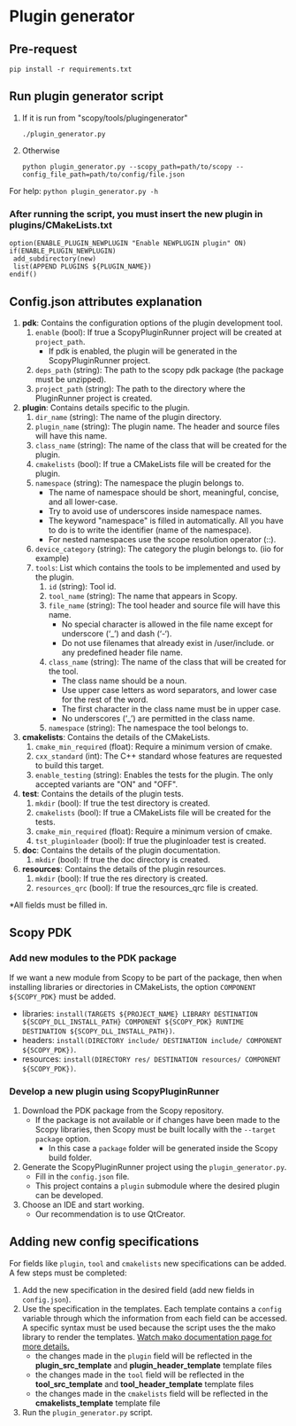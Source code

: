 # Plugin generator

## Pre-request

`pip install -r requirements.txt`

## Run plugin generator script

1. If it is run from "scopy/tools/plugingenerator"

    `./plugin_generator.py`

2. Otherwise

    `python plugin_generator.py --scopy_path=path/to/scopy --config_file_path=path/to/config/file.json`

For help: `python plugin_generator.py -h`  

### After running the script, you must insert the new plugin in plugins/CMakeLists.txt

```
option(ENABLE_PLUGIN_NEWPLUGIN "Enable NEWPLUGIN plugin" ON)
if(ENABLE_PLUGIN_NEWPLUGIN)
 add_subdirectory(new)
 list(APPEND PLUGINS ${PLUGIN_NAME})
endif()
```

## Config.json attributes explanation

1. **pdk**: Contains the configuration options of the plugin development tool.
    1. `enable` (bool): If true a ScopyPluginRunner project will be created at `project_path`.
        - If pdk is enabled, the plugin will be generated in the ScopyPluginRunner project.
    2. `deps_path` (string): The path to the scopy pdk package (the package must be unzipped).
    3. `project_path` (string): The path to the directory where the PluginRunner project is created.
2. **plugin**: Contains details specific to the plugin.
    1. `dir_name` (string): The name of the plugin directory.
    2. `plugin_name` (string): The plugin name. The header and source files will have this name.
    3. `class_name` (string): The name of the class that will be created for the plugin.
    4. `cmakelists` (bool): If true a CMakeLists file will be created for the plugin.
    5. `namespace` (string): The namespace the plugin belongs to.
        - The name of namespace should be short, meaningful, concise, and all lower-case.
        - Try to avoid use of underscores inside namespace names.
        - The keyword "namespace" is filled in automatically. All you have to do is to write the identifier (name of the namespace).
        - For nested namespaces use the scope resolution operator (::).
    6. `device_category` (string): The category the plugin belongs to. (iio for example)
    7. `tools`: List which contains the tools to be implemented and used by the plugin.
        1. `id` (string): Tool id.
        2. `tool_name` (string): The name that appears in Scopy.
        3. `file_name` (string): The tool header and source file will have this name.
            - No special character is allowed in the file name except for underscore (‘_’) and dash (‘-‘).
            - Do not use filenames that already exist in /user/include. or any predefined header file name.
        4. `class_name` (string): The name of the class that will be created for the tool.
            - The class name should be a noun.
            - Use upper case letters as word separators, and lower case for the rest of the word.
            - The first character in the class name must be in upper case.
            - No underscores (‘_’) are permitted in the class name.
        5. `namespace` (string): The namespace the tool belongs to.
3. **cmakelists**: Contains the details of the CMakeLists.
    1. `cmake_min_required` (float): Require a minimum version of cmake.
    2. `cxx_standard` (int): The C++ standard whose features are requested to build this target.
    3. `enable_testing` (string): Enables the tests for the plugin. The only accepted variants are "ON" and "OFF".
4. **test**: Contains the details of the plugin tests.
    1. `mkdir` (bool): If true the test directory is created.
    2. `cmakelists` (bool): If true a CMakeLists file will be created for the tests.
    3. `cmake_min_required` (float): Require a minimum version of cmake.
    4. `tst_pluginloader` (bool): If true the pluginloader test is created.
5. **doc**: Contains the details of the plugin documentation.
    1. `mkdir` (bool): If true the doc directory is created.
6. **resources**: Contains the details of the plugin resources.
    1. `mkdir` (bool): If true the res directory is created.
    2. `resources_qrc` (bool): If true the resources_qrc file is created.

*All fields must be filled in.

## Scopy PDK

### Add new modules to the PDK package

If we want a new module from Scopy to be part of the package, then when installing libraries or directories in CMakeLists, the option `COMPONENT ${SCOPY_PDK}` must be added.

- libraries: `install(TARGETS ${PROJECT_NAME} LIBRARY DESTINATION ${SCOPY_DLL_INSTALL_PATH} COMPONENT ${SCOPY_PDK} RUNTIME DESTINATION ${SCOPY_DLL_INSTALL_PATH})`.
- headers: `install(DIRECTORY include/ DESTINATION include/ COMPONENT ${SCOPY_PDK})`.
- resources: `install(DIRECTORY res/ DESTINATION resources/ COMPONENT ${SCOPY_PDK})`.

### Develop a new plugin using ScopyPluginRunner

1. Download the PDK package from the Scopy repository.
    - If the package is not available or if changes have been made to the Scopy libraries, then Scopy must be built locally with the `--target package` option.
        - In this case a `package` folder will be generated inside the Scopy build folder.
2. Generate the ScopyPluginRunner project using the `plugin_generator.py`.
    - Fill in the `config.json` file.
    - This project contains a `plugin` submodule where the desired plugin can be developed.
3. Choose an IDE and start working.
    - Our recommendation is to use QtCreator.

## Adding new config specifications

For fields like `plugin`, `tool` and `cmakelists` new specifications can be added.
A few steps must be completed:

1. Add the new specification in the desired field (add new fields in `config.json`).
2. Use the specification in the templates. Each template contains a `config` variable through which
the information from each field can be accessed. A specific syntax must be used because the script uses the
the mako library to render the templates. [Watch mako documentation page for more details.](https://docs.makotemplates.org/en/latest/)
    - the changes made in the `plugin` field will be reflected in the **plugin_src_template** and **plugin_header_template** template files
    - the changes made in the `tool` field will be reflected in the **tool_src_template** and **tool_header_template** template files
    - the changes made in the `cmakelists` field will be reflected in the **cmakelists_template**  template file
3. Run the `plugin_generator.py` script.
